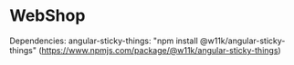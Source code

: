 # WebShop


Dependencies:
angular-sticky-things: "npm install @w11k/angular-sticky-things" (https://www.npmjs.com/package/@w11k/angular-sticky-things)
